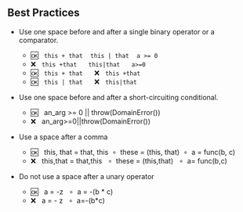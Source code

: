 ## Best Practices

- Use one space before and after a single binary operator or a comparator.
  - :ok:&nbsp;&nbsp; `this + that` &nbsp;&nbsp; `this | that` &nbsp;&nbsp; `a >= 0`
  - :x:&nbsp;&nbsp;  `this +that`  &nbsp;&nbsp;&nbsp;&nbsp; `this|that`  &nbsp;&nbsp;&nbsp;&nbsp; `a>=0`
  - :ok:&nbsp;&nbsp; `this + that` &nbsp;&nbsp;&nbsp;&nbsp; :x:&nbsp;&nbsp;  `this +that` 
  - :ok:&nbsp;&nbsp; `this | that` &nbsp;&nbsp;&nbsp;&nbsp; :x:&nbsp;&nbsp;  `this|that` 

- Use one space before and after a short-circuiting conditional.
  - :ok:&nbsp;&nbsp; an_arg >= 0 || throw(DomainError())
  - :x:&nbsp;&nbsp;  an_arg>=0||throw(DomainError())
  
- Use a space after a comma
  - :ok:&nbsp;&nbsp; this, that = that, this  &nbsp;&SmallCircle;&nbsp; these = (this, that) &nbsp;&SmallCircle;&nbsp; a = func(b, c)
  - :x:&nbsp;&nbsp;  this,that = that,this &nbsp;&nbsp;&SmallCircle;&nbsp; these = (this,that) &nbsp;&nbsp;&SmallCircle;&nbsp; a= func(b,c)

- Do not use a space after a unary operator
  - :ok:&nbsp;&nbsp; a = -z &nbsp;&nbsp;&SmallCircle;&nbsp; a = -(b * c)
  - :x:&nbsp;&nbsp;  a = - z &nbsp;&nbsp;&SmallCircle;&nbsp; a=-(b*c)
  
 
